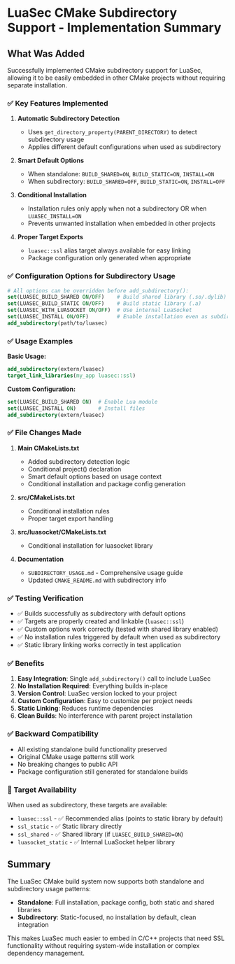 # LuaSec CMake Subdirectory Support - Implementation Summary

## What Was Added

Successfully implemented CMake subdirectory support for LuaSec, allowing it to be easily embedded in other CMake projects without requiring separate installation.

### ✅ Key Features Implemented

1. **Automatic Subdirectory Detection**
   - Uses `get_directory_property(PARENT_DIRECTORY)` to detect subdirectory usage
   - Applies different default configurations when used as subdirectory

2. **Smart Default Options**
   - When standalone: `BUILD_SHARED=ON`, `BUILD_STATIC=ON`, `INSTALL=ON`
   - When subdirectory: `BUILD_SHARED=OFF`, `BUILD_STATIC=ON`, `INSTALL=OFF`

3. **Conditional Installation**
   - Installation rules only apply when not a subdirectory OR when `LUASEC_INSTALL=ON`
   - Prevents unwanted installation when embedded in other projects

4. **Proper Target Exports**
   - `luasec::ssl` alias target always available for easy linking
   - Package configuration only generated when appropriate

### ✅ Configuration Options for Subdirectory Usage

```cmake
# All options can be overridden before add_subdirectory():
set(LUASEC_BUILD_SHARED ON/OFF)    # Build shared library (.so/.dylib)
set(LUASEC_BUILD_STATIC ON/OFF)    # Build static library (.a)
set(LUASEC_WITH_LUASOCKET ON/OFF)  # Use internal LuaSocket
set(LUASEC_INSTALL ON/OFF)         # Enable installation even as subdirectory
add_subdirectory(path/to/luasec)
```

### ✅ Usage Examples

**Basic Usage:**
```cmake
add_subdirectory(extern/luasec)
target_link_libraries(my_app luasec::ssl)
```

**Custom Configuration:**
```cmake
set(LUASEC_BUILD_SHARED ON)  # Enable Lua module
set(LUASEC_INSTALL ON)       # Install files
add_subdirectory(extern/luasec)
```

### ✅ File Changes Made

1. **Main CMakeLists.txt**
   - Added subdirectory detection logic
   - Conditional project() declaration
   - Smart default options based on usage context
   - Conditional installation and package config generation

2. **src/CMakeLists.txt**
   - Conditional installation rules
   - Proper target export handling

3. **src/luasocket/CMakeLists.txt**
   - Conditional installation for luasocket library

4. **Documentation**
   - `SUBDIRECTORY_USAGE.md` - Comprehensive usage guide
   - Updated `CMAKE_README.md` with subdirectory info

### ✅ Testing Verification

- ✅ Builds successfully as subdirectory with default options
- ✅ Targets are properly created and linkable (`luasec::ssl`)
- ✅ Custom options work correctly (tested with shared library enabled)
- ✅ No installation rules triggered by default when used as subdirectory
- ✅ Static library linking works correctly in test application

### ✅ Benefits

1. **Easy Integration**: Single `add_subdirectory()` call to include LuaSec
2. **No Installation Required**: Everything builds in-place
3. **Version Control**: LuaSec version locked to your project
4. **Custom Configuration**: Easy to customize per project needs
5. **Static Linking**: Reduces runtime dependencies
6. **Clean Builds**: No interference with parent project installation

### ✅ Backward Compatibility

- All existing standalone build functionality preserved
- Original CMake usage patterns still work
- No breaking changes to public API
- Package configuration still generated for standalone builds

### 🎯 Target Availability

When used as subdirectory, these targets are available:

- `luasec::ssl` - ✅ Recommended alias (points to static library by default)
- `ssl_static` - ✅ Static library directly  
- `ssl_shared` - ✅ Shared library (if `LUASEC_BUILD_SHARED=ON`)
- `luasocket_static` - ✅ Internal LuaSocket helper library

## Summary

The LuaSec CMake build system now supports both standalone and subdirectory usage patterns:

- **Standalone**: Full installation, package config, both static and shared libraries
- **Subdirectory**: Static-focused, no installation by default, clean integration

This makes LuaSec much easier to embed in C/C++ projects that need SSL functionality without requiring system-wide installation or complex dependency management.
